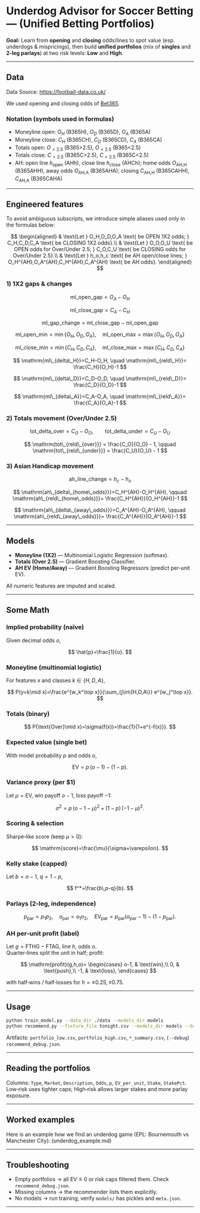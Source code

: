 # Underdog Advisor for Soccer Betting — (Unified Betting Portfolios)

**Goal:** Learn from **opening** and **closing** odds/lines to spot value (esp. underdogs & mispricings), then build **unified portfolios** (mix of **singles** and **2‑leg parlays**) at two risk levels: **Low** and **High**.


---

## Data

Data Source: https://football-data.co.uk/

We used opening and closing odds of [Bet365](https://www.bet365.com/).

### Notation (symbols used in formulas)

- Moneyline open: $O_H$ (B365H), $O_D$ (B365D), $O_A$ (B365A)  
- Moneyline close: $C_H$ (B365CH), $C_D$ (B365CD), $C_A$ (B365CA)  
- Totals open: $O_{>2.5}$ (B365>2.5), $O_{<2.5}$ (B365<2.5)  
- Totals close: $C_{>2.5}$ (B365C>2.5), $C_{<2.5}$ (B365C<2.5)  
- AH: open line $h_{\text{open}}$ (AHh), close line $h_{\text{close}}$ (AHCh); home odds $O_{\text{AH,H}}$ (B365AHH), away odds $O_{\text{AH,A}}$ (B365AHA); closing $C_{\text{AH,H}}$ (B365CAHH), $C_{\text{AH,A}}$ (B365CAHA)

---

## Engineered features

To avoid ambiguous subscripts, we introduce simple aliases used only in the formulas below:

$$
\begin{aligned}
& \text{Let } O_H,O_D,O_A \text{ be OPEN 1X2 odds; } C_H,C_D,C_A \text{ be CLOSING 1X2 odds}.\\
& \text{Let } O_O,O_U \text{ be OPEN odds for Over/Under 2.5; } C_O,C_U \text{ be CLOSING odds for Over/Under 2.5}.\\
& \text{Let } h_o,h_c \text{ be AH open/close lines; } O_H^{AH},O_A^{AH},C_H^{AH},C_A^{AH} \text{ be AH odds}.
\end{aligned}
$$

### 1) 1X2 gaps & changes

$$
\mathrm{ml\_{open\_gap}} = O_A - O_H
$$

$$
\mathrm{ml\_{close\_gap}} = C_A - C_H
$$

$$
\mathrm{ml\_{gap\_change}} = \mathrm{ml\_{close\_gap}} - \mathrm{ml\_{open\_gap}}
$$

$$
\mathrm{ml\_{open\_min}} = \min\{O_H,O_D,O_A\}, \quad
\mathrm{ml\_{open\_max}} = \max\{O_H,O_D,O_A\}
$$

$$
\mathrm{ml\_{close\_min}} = \min\{C_H,C_D,C_A\}, \quad
\mathrm{ml\_{close\_max}} = \max\{C_H,C_D,C_A\}
$$

$$
\mathrm{ml\_{delta\_H}}=C_H-O_H, \quad \mathrm{ml\_{reld\_H}}= \frac{C_H}{O_H}-1
$$

$$
\mathrm{ml\_{delta\_D}}=C_D-O_D, \quad \mathrm{ml\_{reld\_D}}= \frac{C_D}{O_D}-1
$$

$$
\mathrm{ml\_{delta\_A}}=C_A-O_A, \quad \mathrm{ml\_{reld\_A}}= \frac{C_A}{O_A}-1
$$

### 2) Totals movement (Over/Under 2.5)

$$
\mathrm{tot\_{delta\_{over}}} = C_O - O_O, \qquad
\mathrm{tot\_{delta\_{under}}} = C_U - O_U
$$

$$
\mathrm{tot\_{reld\_{over}}} = \frac{C_O}{O_O} - 1, \qquad
\mathrm{tot\_{reld\_{under}}} = \frac{C_U}{O_U} - 1
$$

### 3) Asian Handicap movement

$$
\mathrm{ah\_{line\_change}} = h_c - h_o
$$

$$
\mathrm{ah\_{delta\_{home\_odds}}}=C_H^{AH}-O_H^{AH}, \qquad
\mathrm{ah\_{reld\_{home\_odds}}}= \frac{C_H^{AH}}{O_H^{AH}}-1
$$

$$
\mathrm{ah\_{delta\_{away\_odds}}}=C_A^{AH}-O_A^{AH}, \qquad
\mathrm{ah\_{reld\_{away\_odds}}}= \frac{C_A^{AH}}{O_A^{AH}}-1
$$

---

## Models

- **Moneyline (1X2)** — Multinomial Logistic Regression (softmax).  
- **Totals (Over 2.5)** — Gradient Boosting Classifier.  
- **AH EV (Home/Away)** — Gradient Boosting Regressors (predict per‑unit EV).

All numeric features are imputed and scaled.

---

## Some Math

### Implied probability (naïve)

Given decimal odds $o$,

$$
\hat{p}=\frac{1}{o}.
$$

### Moneyline (multinomial logistic)

For features $x$ and classes $k\in\{H,D,A\}$,

$$
P(y=k\mid x)=\frac{e^{w_k^\top x}}{\sum_{j\in\{H,D,A\}} e^{w_j^\top x}}.
$$

### Totals (binary)

$$
P(\text{Over}\mid x)=\sigma(f(x))=\frac{1}{1+e^{-f(x)}}.
$$

### Expected value (single bet)

With model probability $p$ and odds $o$,

$$
\mathrm{EV}=p\,(o-1)-(1-p).
$$

### Variance proxy (per \$1)

Let $\mu=\mathrm{EV}$, win payoff $o-1$, loss payoff $-1$:

$$
\sigma^2 = p\,(o-1-\mu)^2 + (1-p)\,(-1-\mu)^2.
$$

### Scoring & selection

Sharpe‑like score (keep $\mu>0$):

$$
\mathrm{score}=\frac{\mu}{\sigma+\varepsilon}.
$$

### Kelly stake (capped)

Let $b=o-1$, $q=1-p$,

$$
f^*=\frac{b\,p-q}{b}.
$$

### Parlays (2‑leg, independence)

$$
p_{\text{par}}=p_1p_2,\quad o_{\text{par}}=o_1o_2,\quad
\mathrm{EV}_{\text{par}}=p_{\text{par}}(o_{\text{par}}-1)-(1-p_{\text{par}}).
$$

### AH per‑unit profit (label)

Let $g=\mathrm{FTHG}-\mathrm{FTAG}$, line $h$, odds $o$.  
Quarter‑lines split the unit in half; profit:

$$
\mathrm{profit}(g,h,o)=
\begin{cases}
o-1, & \text{win},\\
0,   & \text{push},\\
-1,  & \text{loss},
\end{cases}
$$

with half‑wins / half‑losses for $h=\pm0.25,\pm0.75$.

---

## Usage

```bash
python train_model.py --data_dir ./data --models_dir models
python recommend.py --fixture_file tonight.csv --models_dir models --bankroll 1000 --max_games 5 --max_picks 8 --debug
```

Artifacts: `portfolio_low.csv`, `portfolio_high.csv`, `*_summary.csv`, (`--debug`) `recommend_debug.json`.

---

## Reading the portfolios

Columns: `Type`, `Market`, `Description`, `Odds`, `p`, `EV_per_unit`, `Stake`, `StakePct`.  
Low‑risk uses tighter caps; High‑risk allows larger stakes and more parlay exposure.

---

## Worked examples

Here is an example how we find an underdog game (EPL: Bournemouth vs Manchester City): (underdog_example.md)

---

## Troubleshooting

- Empty portfolios → all $\mathrm{EV}\le0$ or risk caps filtered them. Check `recommend_debug.json`.
- Missing columns → the recommender lists them explicitly.
- No models → run training; verify `models/` has pickles and `meta.json`.

---
